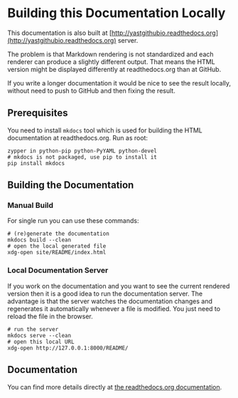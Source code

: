 # Building this Documentation Locally

This documentation is also built at
[http://yastgithubio.readthedocs.org](http://yastgithubio.readthedocs.org) server.

The problem is that Markdown rendering is not standardized and each renderer
can produce a slightly different output. That means the HTML version might be displayed
differently at readthedocs.org than at GitHub.

If you write a longer documentation it would be nice to see the result locally,
without need to push to GitHub and then fixing the result.


## Prerequisites

You need to install `mkdocs` tool which is used for building the HTML documentation
at readthedocs.org. Run as root:

    zypper in python-pip python-PyYAML python-devel
    # mkdocs is not packaged, use pip to install it
    pip install mkdocs


## Building the Documentation

### Manual Build

For single run you can use these commands:

    # (re)generate the documentation
    mkdocs build --clean
    # open the local generated file
    xdg-open site/README/index.html


### Local Documentation Server

If you work on the documentation and you want to see the current rendered version
then it is a good idea to run the documentation server. The advantage is that the
server watches the documentation changes and regenerates it automatically whenever
a file is modified. You just need to reload the file in the browser.

    # run the server
    mkdocs serve --clean
    # open this local URL
    xdg-open http://127.0.0.1:8000/README/


## Documentation

You can find more details directly at [the readthedocs.org documentation](
https://docs.readthedocs.org/en/latest/getting_started.html#in-markdown).

